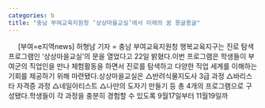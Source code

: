 ```yaml
---
categories: b
title: "충남 부여교육지원청 ‘상상마을교실’에서 미래의 꿈 몽글몽글"
---
```

&nbsp;&nbsp;&nbsp;&nbsp; [부여=e지역news] 허형남 기자 = 충남 부여교육지원청 행복교육지구는 진로 탐색 프로그램인 ‘상상마을교실’의 문을 열었다고 22일 밝혔다.이번 프로그램은 학생들이 부여군의 직업인을 만나 체험활동을 하면서 진로를 탐색하고 다양한 직업 세계를 이해하는 기회를 제공하기 위해 마련됐다.상상마을교실은 △반려식물지도사 3급 과정 △바리스타 자격증 과정 △네일아티스트 △나만의 도자기 만들기 등 총 4개의 프로그램으로 구성됐다.학생들이 각 과정을 충분히 경험할 수 있도록 9월17일부터 11월19일까